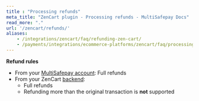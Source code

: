 ```yaml
---
title : "Processing refunds"
meta_title: "ZenCart plugin - Processing refunds - MultiSafepay Docs"
read_more: "."
url: '/zencart/refunds/'
aliases: 
    - /integrations/zencart/faq/refunding-zen-cart/
    - /payments/integrations/ecommerce-platforms/zencart/faq/processing-refunds/
---
```

**Refund rules**  

- From your [MultiSafepay account](/account/multisafepay-account/processing-refunds/): Full refunds 
- From your ZenCart [backend](/glossaries/multisafepay-glossary/#backend):  
    - Full refunds 
    - Refunding more than the original transaction is **not** supported

